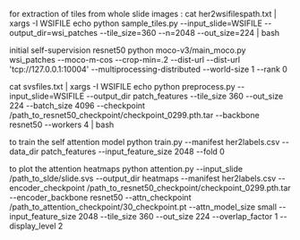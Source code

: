 for extraction of tiles from whole slide images :
cat her2wsifilespath.txt | xargs -I WSIFILE echo python sample_tiles.py --input_slide=WSIFILE --output_dir=wsi_patches --tile_size=360 --n=2048 --out_size=224 | bash


initial self-supervision resnet50
python moco-v3/main_moco.py wsi_patches --moco-m-cos --crop-min=.2 --dist-url --dist-url 'tcp://127.0.0.1:10004' --multiprocessing-distributed --world-size 1 --rank 0



cat svsfiles.txt | xargs -I WSIFILE echo python preprocess.py --input_slide=WSIFILE --output_dir patch_features --tile_size 360 --out_size 224 --batch_size 4096 --checkpoint /path_to_resnet50_checkpoint/checkpoint_0299.pth.tar --backbone resnet50 --workers 4 | bash



to train the self attention model
python train.py --manifest her2labels.csv --data_dir patch_features --input_feature_size 2048 --fold 0


to plot the attention heatmaps
python attention.py --input_slide /path_to_slde/slide.svs --output_dir heatmaps --manifest her2labels.csv --encoder_checkpoint /path_to_resnet50_checkpoint/checkpoint_0299.pth.tar --encoder_backbone resnet50 --attn_checkpoint /path_to_attention_checkpoint/30_checkpoint.pt --attn_model_size small --input_feature_size 2048 --tile_size 360 --out_size 224 --overlap_factor 1 --display_level 2
